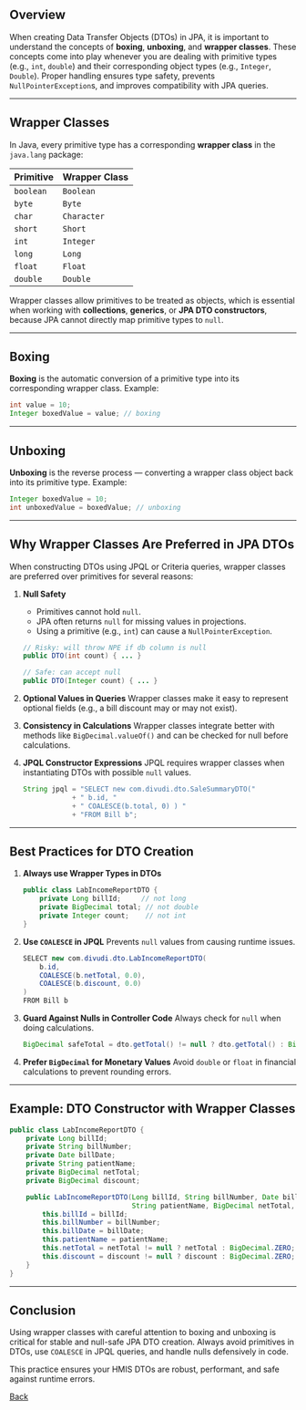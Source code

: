 ## Overview

When creating Data Transfer Objects (DTOs) in JPA, it is important to understand the concepts of **boxing**, **unboxing**, and **wrapper classes**. These concepts come into play whenever you are dealing with primitive types (e.g., `int`, `double`) and their corresponding object types (e.g., `Integer`, `Double`). Proper handling ensures type safety, prevents `NullPointerException`s, and improves compatibility with JPA queries.

---

## Wrapper Classes

In Java, every primitive type has a corresponding **wrapper class** in the `java.lang` package:

| Primitive | Wrapper Class |
| --------- | ------------- |
| `boolean` | `Boolean`     |
| `byte`    | `Byte`        |
| `char`    | `Character`   |
| `short`   | `Short`       |
| `int`     | `Integer`     |
| `long`    | `Long`        |
| `float`   | `Float`       |
| `double`  | `Double`      |

Wrapper classes allow primitives to be treated as objects, which is essential when working with **collections**, **generics**, or **JPA DTO constructors**, because JPA cannot directly map primitive types to `null`.

---

## Boxing

**Boxing** is the automatic conversion of a primitive type into its corresponding wrapper class.
Example:

```java
int value = 10;
Integer boxedValue = value; // boxing
```

---

## Unboxing

**Unboxing** is the reverse process — converting a wrapper class object back into its primitive type.
Example:

```java
Integer boxedValue = 10;
int unboxedValue = boxedValue; // unboxing
```

---

## Why Wrapper Classes Are Preferred in JPA DTOs

When constructing DTOs using JPQL or Criteria queries, wrapper classes are preferred over primitives for several reasons:

1. **Null Safety**

   * Primitives cannot hold `null`.
   * JPA often returns `null` for missing values in projections.
   * Using a primitive (e.g., `int`) can cause a `NullPointerException`.

   ```java
   // Risky: will throw NPE if db column is null
   public DTO(int count) { ... }

   // Safe: can accept null
   public DTO(Integer count) { ... }
   ```

2. **Optional Values in Queries**
   Wrapper classes make it easy to represent optional fields (e.g., a bill discount may or may not exist).

3. **Consistency in Calculations**
   Wrapper classes integrate better with methods like `BigDecimal.valueOf()` and can be checked for null before calculations.

4. **JPQL Constructor Expressions**
   JPQL requires wrapper classes when instantiating DTOs with possible `null` values.

   ```java
   String jpql = "SELECT new com.divudi.dto.SaleSummaryDTO("
               + " b.id, "
               + " COALESCE(b.total, 0) ) "
               + "FROM Bill b";
   ```

---

## Best Practices for DTO Creation

1. **Always use Wrapper Types in DTOs**

   ```java
   public class LabIncomeReportDTO {
       private Long billId;     // not long
       private BigDecimal total; // not double
       private Integer count;    // not int
   }
   ```

2. **Use `COALESCE` in JPQL**
   Prevents `null` values from causing runtime issues.

   ```java
   SELECT new com.divudi.dto.LabIncomeReportDTO(
       b.id,
       COALESCE(b.netTotal, 0.0),
       COALESCE(b.discount, 0.0)
   )
   FROM Bill b
   ```

3. **Guard Against Nulls in Controller Code**
   Always check for `null` when doing calculations.

   ```java
   BigDecimal safeTotal = dto.getTotal() != null ? dto.getTotal() : BigDecimal.ZERO;
   ```

4. **Prefer `BigDecimal` for Monetary Values**
   Avoid `double` or `float` in financial calculations to prevent rounding errors.

---

## Example: DTO Constructor with Wrapper Classes

```java
public class LabIncomeReportDTO {
    private Long billId;
    private String billNumber;
    private Date billDate;
    private String patientName;
    private BigDecimal netTotal;
    private BigDecimal discount;

    public LabIncomeReportDTO(Long billId, String billNumber, Date billDate,
                              String patientName, BigDecimal netTotal, BigDecimal discount) {
        this.billId = billId;
        this.billNumber = billNumber;
        this.billDate = billDate;
        this.patientName = patientName;
        this.netTotal = netTotal != null ? netTotal : BigDecimal.ZERO;
        this.discount = discount != null ? discount : BigDecimal.ZERO;
    }
}
```

---

## Conclusion

Using wrapper classes with careful attention to boxing and unboxing is critical for stable and null-safe JPA DTO creation. Always avoid primitives in DTOs, use `COALESCE` in JPQL queries, and handle nulls defensively in code.

This practice ensures your HMIS DTOs are robust, performant, and safe against runtime errors.

[Back](https://github.com/hmislk/hmis/wiki/Code-Concepts-for-Developers)
